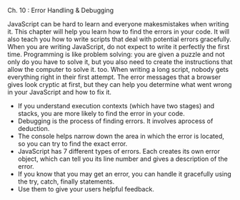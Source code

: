 Ch. 10 : Error Handling & Debugging


JavaScript can be hard to learn and everyone makesmistakes when writing it. 
This chapter will help you learn how to find the errors in your code. It will also teach you how to write scripts that deal with potential errors gracefully.
When you are writing JavaScript, do not expect to write it perfectly the first time.
Programming is like problem solving: you are given a puzzle and not only do you have to solve it, but you also need to create the instructions that allow the computer to solve it. too.
When writing a long script, nobody gets everything right in their first attempt. The error messages that a browser gives look cryptic at first, but they can help you determine what
went wrong in your JavaScript and how to fix it.


- If you understand execution contexts (which have two stages) and stacks, you are more likely to find the error in your code.
- Debugging is the process of finding errors. It involves aprocess of deduction.
- The console helps narrow down the area in which the error is located, so you can try to find the exact error.
- JavaScript has 7 different types of errors. Each creates its own error object, which can tell you its line number and gives a description of the error.
- If you know that you may get an error, you can handle it gracefully using the try, catch, finally statements.
- Use them to give your users helpful feedback.
